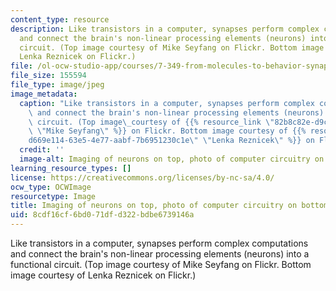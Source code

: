 ```yaml
---
content_type: resource
description: Like transistors in a computer, synapses perform complex computations
  and connect the brain's non-linear processing elements (neurons) into a functional
  circuit. (Top image courtesy of Mike Seyfang on Flickr. Bottom image courtesy of
  Lenka Reznicek on Flickr.)
file: /ol-ocw-studio-app/courses/7-349-from-molecules-to-behavior-synaptic-neurophysiology-spring-2010/8cdf16cf6bd071dfd322bdbe6739146a_7-349s10.jpg
file_size: 155594
file_type: image/jpeg
image_metadata:
  caption: "Like transistors in a computer, synapses perform complex computations\
    \ and connect the brain's non-linear processing elements (neurons) into a functional\
    \ circuit. (Top image\_courtesy of {{% resource_link \"82b8c82e-d9c5-4bbd-b33b-214f3c6fa3f1\"\
    \ \"Mike Seyfang\" %}} on Flickr. Bottom image courtesy of {{% resource_link \"\
    d669e114-63e5-4e77-aabf-7b6951230c1e\" \"Lenka Reznicek\" %}} on Flickr.)"
  credit: ''
  image-alt: Imaging of neurons on top, photo of computer circuitry on bottom.
learning_resource_types: []
license: https://creativecommons.org/licenses/by-nc-sa/4.0/
ocw_type: OCWImage
resourcetype: Image
title: Imaging of neurons on top, photo of computer circuitry on bottom
uid: 8cdf16cf-6bd0-71df-d322-bdbe6739146a
---
```

Like transistors in a computer, synapses perform complex computations and connect the brain's non-linear processing elements (neurons) into a functional circuit. (Top image courtesy of Mike Seyfang on Flickr. Bottom image courtesy of Lenka Reznicek on Flickr.)
